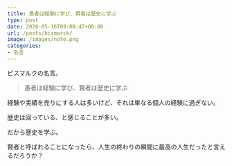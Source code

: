 ```yaml
---
title: 愚者は経験に学び、賢者は歴史に学ぶ
type: post
date: 2020-05-16T09:00:47+00:00
url: /posts/bismarck/
image: /images/note.png
categories:
- 名言
---
```


ビスマルクの名言。

>愚者は経験に学び、賢者は歴史に学ぶ

経験や実績を売りにする人は多いけど、それは単なる個人の経験に過ぎない。

歴史は回っている、と感じることが多い。

だから歴史を学ぶ。

賢者と呼ばれることになったら、人生の終わりの瞬間に最高の人生だったと言えるだろうか？